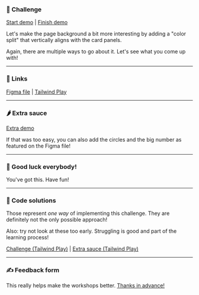 ### 🎯 Challenge

[Start demo](/challenges/background-split/start) | [Finish demo](/solutions/background-split)

Let's make the page background a bit more interesting by adding a "color split" that vertically aligns with the card panels.

Again, there are multiple ways to go about it. Let's see what you come up with!

---

### 🔗 Links

[Figma file](https://www.figma.com/file/GyY3xq90qabr0DXDKSDtsO/Pro-Tailwind-Workshop---Advanced-Tailwind-CSS-Gymnastics?node-id=5%3A61) | [Tailwind Play](https://play.tailwindcss.com/KLiq5rquhN)

---

### 🌶 Extra sauce

[Extra demo](/solutions/background-split/extra)

If that was too easy, you can also add the circles and the big number as featured on the Figma file!

---

### 🤞 Good luck everybody!

You've got this. Have fun!

---

### 🙈 Code solutions

Those represent _one way_ of implementing this challenge. They are definitely not the only possible approach!

Also: try not look at these too early. Struggling is good and part of the learning process!

[Challenge (Tailwind Play)](https://play.tailwindcss.com/gMrm7JKppy) | [Extra sauce (Tailwind Play)](https://play.tailwindcss.com/ObQnsff4g9)

---

### ✍️ Feedback form

This really helps make the workshops better. [Thanks in advance!](https://docs.google.com/forms/d/e/1FAIpQLSfSSZbUOp67fZbXWuHxkJmGZw0wcx6uxkJI_kFzQvBiJ-Fhgg/viewform?usp=pp_url&entry.1747016377=Tailwind+CSS+Gymnastics&entry.305553560=Background+split+challenge)
